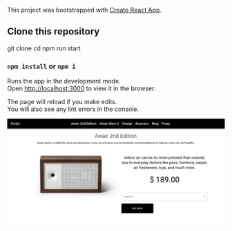 This project was bootstrapped with [Create React App](https://github.com/facebook/create-react-app).

## Clone this repository

git clone <this-repo-clone-link> <give-it-a-name>
cd <give-it-a-name>
npm run start

### `npm install` or `npm i`

Runs the app in the development mode.<br />
Open [http://localhost:3000](http://localhost:3000) to view it in the browser.

The page will reload if you make edits.<br />
You will also see any lint errors in the console.

![It should look something like this](./src/awair.png)